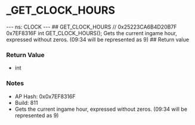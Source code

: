 # _GET_CLOCK_HOURS

--- ns: CLOCK --- ## GET_CLOCK_HOURS  // 0x25223CA6B4D20B7F 0x7EF8316F int GET_CLOCK_HOURS();  Gets the current ingame hour, expressed without zeros. (09:34 will be represented as 9)  ## Return value

### Return Value
* int

### Notes
* AP Hash: 0x0x7EF8316F
* Build: 811
* Gets the current ingame hour, expressed without zeros. (09:34 will be represented as 9)

